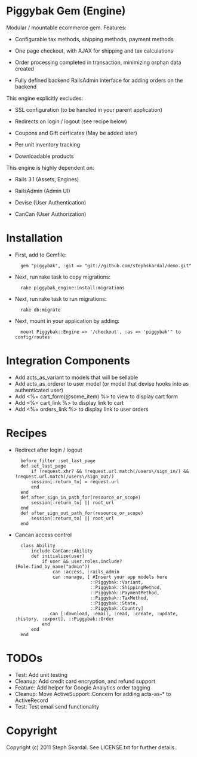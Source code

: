 Piggybak Gem (Engine)
========

Modular / mountable ecommerce gem. Features:

* Configurable tax methods, shipping methods, payment methods

* One page checkout, with AJAX for shipping and tax calculations

* Order processing completed in transaction, minimizing orphan data created 

* Fully defined backend RailsAdmin interface for adding orders on the backend

This engine explicitly excludes:

* SSL configuration (to be handled in your parent application)

* Redirects on login / logout (see recipe below)

* Coupons and Gift cerficates (May be added later)

* Per unit inventory tracking

* Downloadable products

This engine is highly dependent on: 

* Rails 3.1 (Assets, Engines)

* RailsAdmin (Admin UI) 

* Devise (User Authentication)

* CanCan (User Authorization)

Installation
========

* First, add to Gemfile:
    
        gem "piggybak", :git => "git://github.com/stephskardal/demo.git"

* Next, run rake task to copy migrations:

        rake piggybak_engine:install:migrations

* Next, run rake task to run migrations:

        rake db:migrate

* Next, mount in your application by adding:

        mount Piggybak::Engine => '/checkout', :as => 'piggybak'" to config/routes

Integration Components
========

* Add acts_as_variant to models that will be sellable
* Add acts_as_orderer to user model (or model that devise hooks into as authenticated user)
* Add <%= cart_form(@some_item) %> to view to display cart form
* Add <%= cart_link %> to display link to cart
* Add <%= orders_link %> to display link to user orders

Recipes
========

* Redirect after login / logout

        before_filter :set_last_page
        def set_last_page
            if !request.xhr? && !request.url.match(/users\/sign_in/) && !request.url.match(/users\/sign_out/)
            session[:return_to] = request.url
            end 
        end 
        def after_sign_in_path_for(resource_or_scope)
            session[:return_to] || root_url
        end 
        def after_sign_out_path_for(resource_or_scope)
            session[:return_to] || root_url
        end

* Cancan access control

        class Ability
            include CanCan::Ability
            def initialize(user)
                if user && user.roles.include?(Role.find_by_name("admin"))
                    can :access, :rails_admin
                    can :manage, [ #Insert your app models here
                                  ::Piggybak::Variant,
                                  ::Piggybak::ShippingMethod,
                                  ::Piggybak::PaymentMethod,
                                  ::Piggybak::TaxMethod,
                                  ::Piggybak::State,
                                  ::Piggybak::Country]
                   can [:download, :email, :read, :create, :update, :history, :export], ::Piggybak::Order
                end
            end
        end


TODOs
========

* Test: Add unit testing
* Cleanup: Add credit card encryption, and refund support
* Feature: Add helper for Google Analytics order tagging
* Cleanup: Move ActiveSupport::Concern for adding acts-as-* to ActiveRecord
* Test: Test email send functionality

Copyright
========

Copyright (c) 2011 Steph Skardal. See LICENSE.txt for further details.
